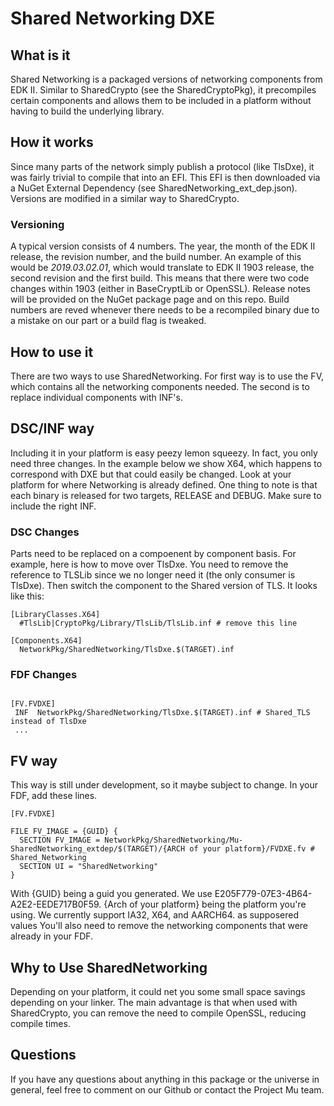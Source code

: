 # Shared Networking DXE

## What is it

Shared Networking is a packaged versions of networking components from EDK II.
Similar to SharedCrypto (see the SharedCryptoPkg), it precompiles certain
components and allows them to be included in a platform without having to build
the underlying library.

## How it works

Since many parts of the network simply publish a protocol (like TlsDxe), it was
fairly trivial to compile that into an EFI. This EFI is then downloaded via a
NuGet External Dependency (see SharedNetworking_ext_dep.json). Versions are
modified in a similar way to SharedCrypto.

### Versioning

A typical version consists of 4 numbers. The year, the month of the EDK II
release, the revision number, and the build number. An example of this would be
_2019.03.02.01_, which would translate to EDK II 1903 release, the second
revision and the first build. This means that there were two code changes within
1903 (either in BaseCryptLib or OpenSSL). Release notes will be provided on the
NuGet package page and on this repo. Build numbers are reved whenever there
needs to be a recompiled binary due to a mistake on our part or a build flag is
tweaked.

## How to use it

There are two ways to use SharedNetworking. For first way is to use the FV,
which contains all the networking components needed. The second is to replace
individual components with INF's.

## DSC/INF way

Including it in your platform is easy peezy lemon squeezy. In fact, you only
need three changes. In the example below we show X64, which happens to
correspond with DXE but that could easily be changed. Look at your platform for
where Networking is already defined. One thing to note is that each binary is
released for two targets, RELEASE and DEBUG. Make sure to include the right INF.

### DSC Changes

Parts need to be replaced on a compoenent by component basis. For example, here
is how to move over TlsDxe. You need to remove the reference to TLSLib since we
no longer need it (the only consumer is TlsDxe). Then switch the component to
the Shared version of TLS. It looks like this:

```edk2_dsc
[LibraryClasses.X64]
  #TlsLib|CryptoPkg/Library/TlsLib/TlsLib.inf # remove this line

[Components.X64]
  NetworkPkg/SharedNetworking/TlsDxe.$(TARGET).inf
```

### FDF Changes

```edk2_fdf

[FV.FVDXE]
 INF  NetworkPkg/SharedNetworking/TlsDxe.$(TARGET).inf # Shared_TLS instead of TlsDxe
 ...
```

## FV way

This way is still under development, so it maybe subject to change. In your FDF,
add these lines.

```edk2_fdf
[FV.FVDXE]

FILE FV_IMAGE = {GUID} {
  SECTION FV_IMAGE = NetworkPkg/SharedNetworking/Mu-SharedNetworking_extdep/$(TARGET)/{ARCH of your platform}/FVDXE.fv # Shared_Networking
  SECTION UI = "SharedNetworking"
}
```

With {GUID} being a guid you generated. We use
E205F779-07E3-4B64-A2E2-EEDE717B0F59. {Arch of your platform} being the platform
you're using. We currently support IA32, X64, and AARCH64. as supposered values
You'll also need to remove the networking components that were already in your
FDF.

## Why to Use SharedNetworking

Depending on your platform, it could net you some small space savings depending
on your linker. The main advantage is that when used with SharedCrypto, you can
remove the need to compile OpenSSL, reducing compile times.

## Questions

If you have any questions about anything in this package or the universe in
general, feel free to comment on our Github or contact the Project Mu team.
